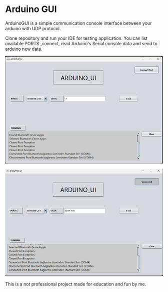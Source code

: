 # Arduino GUI

ArduinoGUI is a simple communication console interface between your arduıno with UDP protocol.

Clone repository and run your IDE for testing application.
You can list available PORTS ,connect, read Arduino's Serial console data and send to arduino new data.

![](https://github.com/thelordax0/arduinoGUI/blob/main/1.png)
>
>
![](https://github.com/thelordax0/arduinoGUI/blob/main/2.png)


This is a not professional project  made for education and fun by me.
